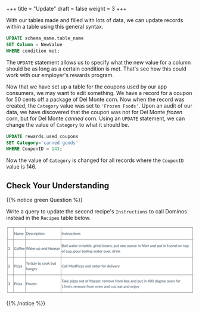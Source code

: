 +++
title = "Update"
draft = false
weight = 3
+++

With our tables made and filled with lots of data, we can update records within a table using this general syntax.

```sql {linenos=table}
UPDATE schema_name.table_name
SET Column = NewValue
WHERE condition met;
```

The `UPDATE` statement allows us to specify what the new value for a column should be as long as a certain condition is met. That's see how this could work with our employer's rewards program.

Now that we have set up a table for the coupons used by our app consumers, we may want to edit something. We have a record for a coupon for 50 cents off a package of Del Monte corn. Now when the record was created, the `Category` value was set to `'Frozen Foods'`. Upon an audit of our data, we have discovered that the coupon was not for Del Monte *frozen* corn, but for Del Monte *canned* corn. Using an `UPDATE` statement, we can change the value of `Category` to what it should be.

```sql {linenos=table}
UPDATE rewards.used_coupons
SET Category='canned goods'
WHERE CouponID = 143;
```

Now the value of `Category` is changed for all records where the `CouponID` value is 146.

## Check Your Understanding

{{% notice green Question %}}

Write a query to update the second recipe's `Instructions` to call Dominos instead in the `Recipes` table below.

![Recipes table with three rows](./pictures/recipesTable2.png)

{{% /notice %}}
